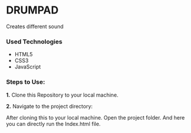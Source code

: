 <h1>DRUMPAD </h1>

<p> Creates different sound</p>

<h3>Used Technologies</h3>

<ul>

<li>HTML5</li>
<li>CSS3</li>
<li>JavaScript</li>

</ul>

### Steps to Use:


**1.** Clone this Repository to your local machine.


**2.** Navigate to the project directory:

After cloning this to your local machine. Open the project folder. And here you can directly run the Index.html file.


